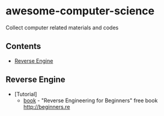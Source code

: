 # awesome-computer-science
Collect computer related materials and codes
## Contents

- [Reverse Engine](#Reverse-Engine)


## Reverse Engine

- [Tutorial]
	- [book](https://github.com/DennisYurichev/RE-for-beginners#readme) - "Reverse Engineering for Beginners" free book http://beginners.re
